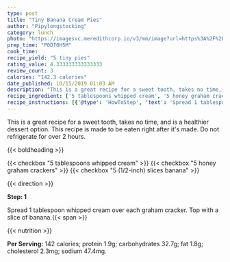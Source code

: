 ```yaml
---
type: post
title: "Tiny Banana Cream Pies"
author: "Pipylongstocking"
category: lunch
photo: "https://imagesvc.meredithcorp.io/v3/mm/image?url=https%3A%2F%2Fimages.media-allrecipes.com%2Fuserphotos%2F4334480.jpg"
prep_time: "P0DT0H5M"
cook_time: 
recipe_yield: "5 tiny pies"
rating_value: 4.333333333333333
review_count: 3
calories: "142.3 calories"
date_published: 10/15/2019 01:03 AM
description: "This is a great recipe for a sweet tooth, takes no time, and is a healthier dessert option. This recipe is made to be eaten right after it's made. Do not refrigerate for over 2 hours."
recipe_ingredient: ['5 tablespoons whipped cream', '5 honey graham crackers', '5 (1/2-inch) slices banana']
recipe_instructions: [{'@type': 'HowToStep', 'text': 'Spread 1 tablespoon whipped cream over each graham cracker. Top with a slice of banana.\n'}]
---
```


This is a great recipe for a sweet tooth, takes no time, and is a healthier dessert option. This recipe is made to be eaten right after it's made. Do not refrigerate for over 2 hours. 

{{< boldheading >}}

{{< checkbox "5 tablespoons whipped cream" >}}
{{< checkbox "5  honey graham crackers" >}}
{{< checkbox "5  (1/2-inch) slices banana" >}}


{{< direction >}}

**Step: 1**

Spread 1 tablespoon whipped cream over each graham cracker. Top with a slice of banana.{{< span >}}

{{< nutrition >}}

**Per Serving:** 142 calories; protein 1.9g; carbohydrates 32.7g; fat 1.8g; cholesterol 2.3mg; sodium 47.4mg.
